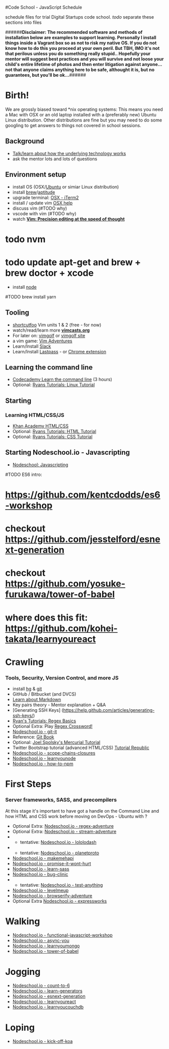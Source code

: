 #Code School - JavaScript Schedule

schedule files for trial Digital Startups code school. 
*todo* separate these sections into files

######**Disclaimer: The recommended software and methods of installation below are examples to support learning. Personally I install things inside a Vagrant box so as not to risk my native OS. If you do not know how to do this you proceed at your own peril. But TBH, IMO it's not that perilous unless you do something really stupid.. Hopefully your mentor will suggest best practices and you will survive and not loose your child's entire lifetime of photos and then enter litigation against anyone... not that anyone claims anything here to be safe, althought it is, but no guarantees, but you'll be ok...**######


# Birth!

We are grossly biased toward *nix operating systems: This means you need a Mac with OSX or an old laptop installed with a (preferably new) Ubuntu Linux distribution. Other distributions are fine but you may need to do some googling to get answers to things not covered in school sessions.

## Background
- [Talk/learn about how the underlying technology works](http://visual.ly/how-internet-works)
- ask the mentor lots and lots of questions

## Environment setup
- install OS (OSX/[Ubuntu](http://www.ubuntu.com/) or simiar Linux distribution)
- install [brew](http://brew.sh/)/[aptitude](http://askubuntu.com/questions/311130/what-does-sudo-apt-get-install-aptitude-do)
- upgrade terminal: [OSX - iTerm2](https://www.iterm2.com/downloads.html)
- install / update vim [OSX help](http://www.prioritized.net/blog/upgrading-vim-on-os-x/)
- discuss vim (#TODO why)
- vscode with vim (#TODO why)
- watch **[Vim: Precision editing at the speed of thought](https://vimeo.com/53144573)**

# todo nvm
# todo update apt-get and brew + brew doctor + xcode

- install [node](https://nodejs.org/en/download/)

#TODO brew install yarn


## Tooling
- [shortcutfoo](https://www.shortcutfoo.com/) Vim units 1 & 2 (free - for now)
- watch/read/learn more **[vimcasts.org](http://vimcasts.org/)**
- For later on: [vimgolf](https://github.com/igrigorik/vimgolf) or [vimgolf site](vimgolf.com)
- a vim game: [Vim Adventures](http://vim-adventures.com/)
- Learn/Install [Slack](https://slack.com/)
- Learn/Install [Lastpass](https://lastpass.com/) - or [Chrome extension](https://chrome.google.com/webstore/detail/lastpass-free-password-ma/hdokiejnpimakedhajhdlcegeplioahd)

## Learning the command line
- [Codecademy Learn the command line](https://www.codecademy.com/en/courses/learn-the-command-line/) (3 hours)
- Optional: [Ryans Tutorials: Linux Tutorial](http://ryanstutorials.net/linuxtutorial/)

## Starting
### Learning HTML/CSS/JS
- [Khan Academy HTML/CSS](https://www.khanacademy.org/computing/computer-programming/html-css)
- Optional: [Ryans Tutorials: HTML Tutorial](http://ryanstutorials.net/html-tutorial/)
- Optional: [Ryans Tutorials: CSS Tutorial](http://ryanstutorials.net/css-tutorial/)

## Starting Nodeschool.io - Javascripting
- [Nodeschool: Javascripting](https://github.com/sethvincent/javascripting)


#TODO ES6 intro:
# https://github.com/kentcdodds/es6-workshop
# checkout https://github.com/jesstelford/esnext-generation
# checkout https://github.com/yosuke-furukawa/tower-of-babel
# where does this fit: https://github.com/kohei-takata/learnyoureact


# Crawling 
### Tools, Security, Version Control, and more JS
- install [hg](https://mercurial.selenic.com/wiki/Download) & [git](https://git-scm.com/book/en/v2/Getting-Started-Installing-Git)
- GitHub / Bitbucket (and DVCS)
- [Learn about Markdown](http://markdowntutorial.com/)
- Key pairs theory - Mentor explanation + Q&A
- [Generating SSH Keys] (https://help.github.com/articles/generating-ssh-keys/)
- [Ryan's Tutorials: Regex Basics](http://ryanstutorials.net/regular-expressions-tutorial/regular-expressions-basics.php)
- Optional Extra: Play [Regex Crossword!](https://regexcrossword.com/)
- [Nodeschool.io - git-it](https://github.com/jlord/git-it)
- Reference: [Git Book](https://git-scm.com/book/en/v2)
- Optional: [Joel Spolsky's Mercurial Tutorial](http://hginit.com/)
- Twitter Bootstrap tutorial (advanced HTML/CSS) [Tutorial Republic](http://www.tutorialrepublic.com/twitter-bootstrap-tutorial/)
- [Nodeschool.io - scope-chains-closures](https://github.com/jesstelford/scope-chains-closures)
- [Nodeschool.io - learnyounode](https://github.com/workshopper/learnyounode)
- [Nodeschool.io - how-to-npm](https://github.com/npm/how-to-npm)

# First Steps
### Server frameworks, SASS, and precompilers
At this stage it's important to have got a handle on the Command Line and how HTML and CSS work before moving on
DevOps - Ubuntu with ?
- Optional Extra: [Nodeschool.io - regex-adventure](https://github.com/substack/regex-adventure)
- Optional Extra: [Nodeschool.io - stream-adventure](https://github.com/substack/stream-adventure)
- - tentative: [Nodeschool.io - lololodash](https://github.com/mdunisch/lololodash)
- - tentative: [Nodeschool.io - planetproto](https://github.com/sporto/planetproto)
- [Nodeschool.io - makemehapi](https://github.com/hapijs/makemehapi)
- [Nodeschool.io - promise-it-wont-hurt](https://github.com/stevekane/promise-it-wont-hurt)
- [Nodeschool.io - learn-sass](https://github.com/claudiopro/learn-sass)
- [Nodeschool.io - bug-clinic](https://github.com/othiym23/bug-clinic)
- - tentative: [Nodeschool.io - test-anything](https://github.com/finnp/test-anything)
- [Nodeschool.io - levelmeup](https://github.com/workshopper/levelmeup)
- [Nodeschool.io - browserify-adventure](https://github.com/substack/browserify-adventure)
- Optional Extra [Nodeschool.io - expressworks](https://github.com/azat-co/expressworks)

# Walking
- [Nodeschool.io - functional-javascript-workshop](https://github.com/timoxley/functional-javascript-workshop)
- [Nodeschool.io - async-you](https://github.com/bulkan/async-you)
- [Nodeschool.io - learnyoumongo](https://github.com/evanlucas/learnyoumongo)
- [Nodeschool.io - tower-of-babel](https://github.com/yosuke-furukawa/tower-of-babel)

# Jogging
- [Nodeschool.io - count-to-6](https://github.com/domenic/count-to-6)
- [Nodeschool.io - learn-generators](https://github.com/isRuslan/learn-generators)
- [Nodeschool.io - esnext-generation](https://github.com/jesstelford/esnext-generation)
- [Nodeschool.io - learnyoureact](https://github.com/tako-black/learnyoureact)
- [Nodeschool.io - learnyoucouchdb](https://github.com/robertkowalski/learnyoucouchdb)

# Loping
- [Nodeschool.io - kick-off-koa](https://github.com/koajs/kick-off-koa)

